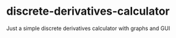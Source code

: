 # discrete-derivatives-calculator
Just a simple discrete derivatives calculator with graphs and GUI
